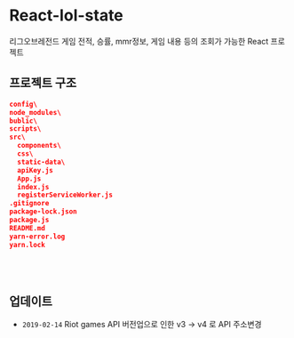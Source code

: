 # React-lol-state
리그오브레전드 게임 전적, 승률, mmr정보, 게임 내용 등의 조회가 가능한 React 프로젝트


## 프로젝트 구조
```json
config\
node_modules\
bublic\
scripts\
src\
  components\
  css\
  static-data\
  apiKey.js
  App.js
  index.js
  registerServiceWorker.js
.gitignore
package-lock.json
package.js
README.md
yarn-error.log
yarn.lock
```

<br><br>
## 업데이트
- `2019-02-14` Riot games API 버전업으로 인한 v3 -> v4 로 API 주소변경 